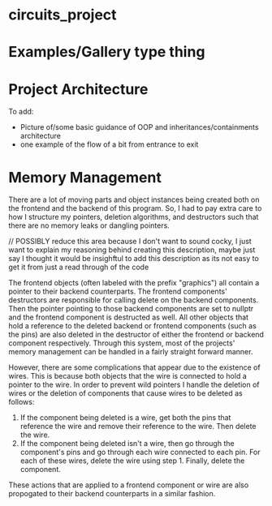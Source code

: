 # circuits_project

# Examples/Gallery type thing

# Project Architecture
To add: 
- Picture of/some basic guidance of OOP and inheritances/containments architecture
- one example of the flow of a bit from entrance to exit

# Memory Management
There are a lot of moving parts and object instances being created both on the frontend and the backend of this program. 
So, I had to pay extra care to how I structure my pointers, deletion algorithms, and destructors such that there are no memory leaks or dangling pointers. 

// POSSIBLY reduce this area because I don't want to sound cocky, I just want to explain my reasoning behind creating this description, maybe just say I thought it would be insighftul to add this description as its not easy to get it from just a read through of the code

The frontend objects (often labeled with the prefix "graphics") all contain a pointer to their backend counterparts. 
The frontend components' destructors are responsible for calling delete on the backend components. 
Then the pointer pointing to those backend components are set to nullptr and the frontend component is destructed as well. 
All other objects that hold a reference to the deleted backend or frontend components (such as the pins) are also deleted in the destructor of either the frontend or backend component respectively.
Through this system, most of the projects' memory management can be handled in a fairly straight forward manner. 

However, there are some complications that appear due to the existence of wires. This is because both objects that the wire is connected to hold a pointer to the wire.
In order to prevent wild pointers I handle the deletion of wires or the deletion of components that cause wires to be deleted as follows: 
1. If the component being deleted is a wire, get both the pins that reference the wire and remove their reference to the wire. Then delete the wire. 
2. If the component being deleted isn't a wire, then go through the component's pins and go through each wire connected to each pin. For each of these wires, delete the wire using step 1. Finally, delete the component.

These actions that are applied to a frontend component or wire are also propogated to their backend counterparts in a similar fashion.
